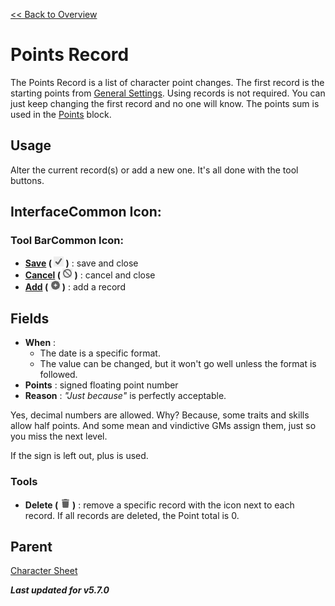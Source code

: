 [<< Back to Overview](./Overview.md "Overview")

# Points Record
The Points Record is a list of character point changes. The first record is the starting points from [General Settings](./General%20Settings.md "General Settings:"). Using records is not required. You can just keep changing the first record and no one will know.
 The points sum is used in the [Points](./Character%20Sheet.md "Character Sheet:Points") block.

## Usage
Alter the current record(s) or add a new one.
 It's all done with the tool buttons.

## InterfaceCommon Icon:
### Tool BarCommon Icon:
- **[Save](./Common%20Icon.md "Common Icon:Save") ( ![](./img/check.png "Save") )** : save and close
- **[Cancel](./Common%20Icon.md "Common Icon:Cancel") ( ![](./img/no.png "Cancel") )** : cancel and close
- **[Add](./Common%20Icon.md "Common Icon:Add") ( ![](./img/plus.png "Add") )** : add a record

## Fields
- **When** :
  - The date is a specific format.
  - The value can be changed, but it won't go well unless the format is followed.
- **Points** : signed floating point number
- **Reason** : *"Just because"* is perfectly acceptable.

Yes, decimal numbers are allowed. Why? Because, some traits and skills allow half points. And some mean and vindictive GMs assign them, just so you miss the next level.

If the sign is left out, plus is used.

### Tools
- **Delete ( ![](./img/trash.png "Common icon#Delete") )** : remove a specific record with the  icon next to each record. If all records are deleted, the Point total is 0.

## Parent
[Character Sheet](./Character%20Sheet.md "Character Sheet")

***Last updated for v5.7.0***